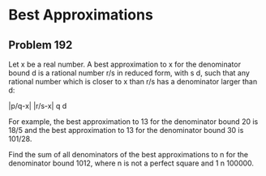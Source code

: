 #  Best Approximations
## Problem 192


Let x be a real number.
A best approximation to x for the denominator bound d is a rational number r/s in reduced form, with s d, such that any rational number which is closer to x than r/s has a denominator larger than d:

|p/q-x|  |r/s-x| q d

For example, the best approximation to 13 for the denominator bound 20 is 18/5 and the best approximation to 13 for the denominator bound 30 is 101/28.

Find the sum of all denominators of the best approximations to n for the denominator bound 1012, where n is not a perfect square and 1 n  100000.


